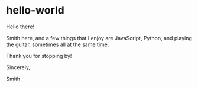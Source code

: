 # hello-world

Hello there!

Smith here, and a few things that I enjoy are JavaScript, Python, and playing the guitar, sometimes all at the same time.

Thank you for stopping by!

Sincerely,

Smith
